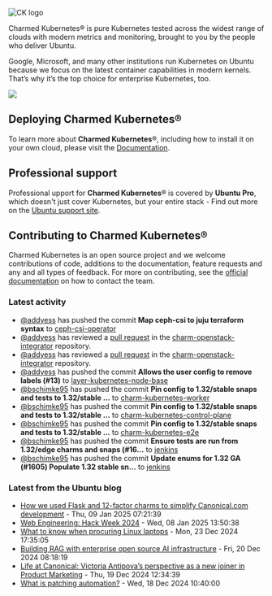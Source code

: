![CK logo](https://assets.ubuntu.com/v1/451d4cf4-Charmed+Kubernetes_RGB_onWhite_2022.svg)

Charmed Kubernetes® is pure Kubernetes tested across the widest range of clouds with modern metrics and monitoring, brought to you by the people who deliver Ubuntu.

Google, Microsoft, and many other institutions run Kubernetes on Ubuntu because we focus on the latest container capabilities in modern kernels. That’s why it’s the top choice for enterprise Kubernetes, too.

![](https://assets.ubuntu.com/v1/843c77b6-juju-at-a-glace.svg)

## Deploying Charmed Kubernetes®

To learn more about **Charmed Kubernetes**®, including how to install it on your own cloud, please visit the [Documentation][docs].

## Professional support

Professional upport for **Charmed Kubernetes**® is covered by **Ubuntu Pro**, which doesn't just cover Kubernetes, but your entire stack - Find out more on the [Ubuntu support site](https://ubuntu.com/support).

## Contributing to Charmed Kubernetes®

Charmed Kubernetes is an open source project and we welcome contributions of code, additions to the documentation, feature requests and any and all types of feedback. For more on contributing, see the [official documentation][get-in-touch] on how to contact the team.

<!-- LINKS -->
[docs]: https://ubuntu.com/kubernetes/docs
[get-in-touch]: https://ubuntu.com/kubernetes/docs/get-in-touch

### Latest activity

<!-- activity starts -->
 - [@addyess](https://github.com/addyess) has pushed the commit **Map ceph-csi to juju terraform syntax** to [ceph-csi-operator](https://github.com/charmed-kubernetes/ceph-csi-operator)
 - [@addyess](https://github.com/addyess) has reviewed a [pull request](https://github.com/charmed-kubernetes/charm-openstack-integrator/pull/10) in the [charm-openstack-integrator](https://github.com/charmed-kubernetes/charm-openstack-integrator) repository.
 - [@addyess](https://github.com/addyess) has reviewed a [pull request](https://github.com/charmed-kubernetes/charm-openstack-integrator/pull/10) in the [charm-openstack-integrator](https://github.com/charmed-kubernetes/charm-openstack-integrator) repository.
 - [@addyess](https://github.com/addyess) has pushed the commit **Allows the user config to remove labels (#13)** to [layer-kubernetes-node-base](https://github.com/charmed-kubernetes/layer-kubernetes-node-base)
 - [@bschimke95](https://github.com/bschimke95) has pushed the commit **Pin config to 1.32/stable snaps and tests to 1.32/stable ...** to [charm-kubernetes-worker](https://github.com/charmed-kubernetes/charm-kubernetes-worker)
 - [@bschimke95](https://github.com/bschimke95) has pushed the commit **Pin config to 1.32/stable snaps and tests to 1.32/stable ...** to [charm-kubernetes-control-plane](https://github.com/charmed-kubernetes/charm-kubernetes-control-plane)
 - [@bschimke95](https://github.com/bschimke95) has pushed the commit **Pin config to 1.32/stable snaps and tests to 1.32/stable ...** to [charm-kubernetes-e2e](https://github.com/charmed-kubernetes/charm-kubernetes-e2e)
 - [@bschimke95](https://github.com/bschimke95) has pushed the commit **Ensure tests are run from 1.32/edge charms and snaps (#16...** to [jenkins](https://github.com/charmed-kubernetes/jenkins)
 - [@bschimke95](https://github.com/bschimke95) has pushed the commit **Update enums for 1.32 GA (#1605)  Populate 1.32 stable sn...** to [jenkins](https://github.com/charmed-kubernetes/jenkins)
<!-- activity ends -->

<!-- roadmap starts -->

<!-- roadmap ends -->

### Latest from the Ubuntu blog

<!-- blog starts -->
* [How we used Flask and 12-factor charms to simplify Canonical.com development](https://ubuntu.com//blog/how-we-used-flask-and-12-factor-charms-to-simplify-canonical-com-development) - Thu, 09 Jan 2025 07:21:39 
* [Web Engineering: Hack Week 2024](https://ubuntu.com//blog/web-engineering-hack-week-2024) - Wed, 08 Jan 2025 13:50:38 
* [What to know when procuring Linux laptops](https://ubuntu.com//blog/what-to-know-when-procuring-linux-laptops) - Mon, 23 Dec 2024 17:35:05 
* [Building RAG with enterprise open source AI infrastructure](https://ubuntu.com//blog/rag-ai-infrastructure) - Fri, 20 Dec 2024 08:18:19 
* [Life at Canonical: Victoria Antipova’s perspective as a new joiner in Product Marketing](https://ubuntu.com//blog/life-at-canonical-victoria-antipovas-perspective-as-a-new-joiner-in-product-marketing) - Thu, 19 Dec 2024 12:34:39 
* [What is patching automation?](https://ubuntu.com//blog/what-is-patching-automation) - Wed, 18 Dec 2024 10:40:00 
<!-- blog ends -->
